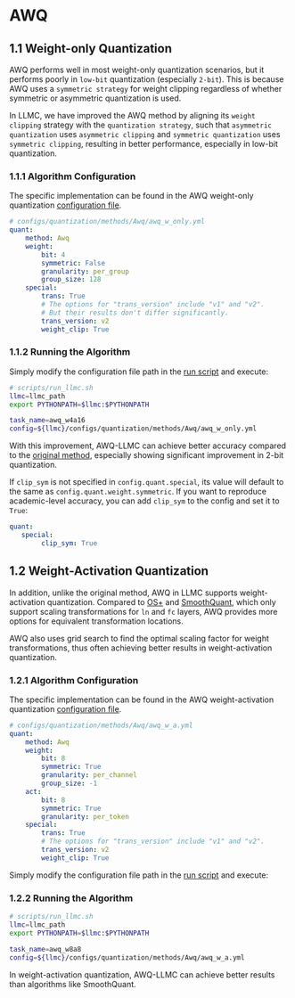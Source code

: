 
# AWQ

## 1.1 Weight-only Quantization

AWQ performs well in most weight-only quantization scenarios, but it performs poorly in `low-bit` quantization (especially `2-bit`). This is because AWQ uses a `symmetric strategy` for weight clipping regardless of whether symmetric or asymmetric quantization is used.

In LLMC, we have improved the AWQ method by aligning its `weight clipping` strategy with the `quantization strategy`, such that `asymmetric quantization` uses `asymmetric clipping` and `symmetric quantization` uses `symmetric clipping`, resulting in better performance, especially in low-bit quantization.

### 1.1.1 Algorithm Configuration

The specific implementation can be found in the AWQ weight-only quantization [configuration file](https://github.com/anonymous-emnlp123/llmc/tree/main/configs/quantization/methods/Awq/awq_w_only.yml).

```yaml
# configs/quantization/methods/Awq/awq_w_only.yml
quant:
    method: Awq
    weight:
        bit: 4
        symmetric: False
        granularity: per_group
        group_size: 128
    special:
        trans: True
        # The options for "trans_version" include "v1" and "v2". 
        # But their results don't differ significantly.
        trans_version: v2
        weight_clip: True 
```

### 1.1.2 Running the Algorithm

Simply modify the configuration file path in the [run script](https://github.com/anonymous-emnlp123/llmc/tree/main/scripts/run_llmc.sh) and execute:

```bash
# scripts/run_llmc.sh
llmc=llmc_path
export PYTHONPATH=$llmc:$PYTHONPATH

task_name=awq_w4a16
config=${llmc}/configs/quantization/methods/Awq/awq_w_only.yml
```

With this improvement, AWQ-LLMC can achieve better accuracy compared to the [original method](https://github.com/mit-han-lab/llm-awq), especially showing significant improvement in 2-bit quantization.

If `clip_sym` is not specified in `config.quant.special`, its value will default to the same as `config.quant.weight.symmetric`. If you want to reproduce academic-level accuracy, you can add `clip_sym` to the config and set it to `True`:

```yaml
quant:
   special:
        clip_sym: True
```

## 1.2 Weight-Activation Quantization

In addition, unlike the original method, AWQ in LLMC supports weight-activation quantization. Compared to [OS+](https://arxiv.org/abs/2304.09145) and [SmoothQuant](https://arxiv.org/abs/2211.10438), which only support scaling transformations for `ln` and `fc` layers, AWQ provides more options for equivalent transformation locations.

AWQ also uses grid search to find the optimal scaling factor for weight transformations, thus often achieving better results in weight-activation quantization.

### 1.2.1 Algorithm Configuration

The specific implementation can be found in the AWQ weight-activation quantization [configuration file](https://github.com/anonymous-emnlp123/llmc/tree/main/configs/quantization/methods/Awq/awq_w_a.yml).

```yaml
# configs/quantization/methods/Awq/awq_w_a.yml
quant:
    method: Awq
    weight:
        bit: 8
        symmetric: True
        granularity: per_channel
        group_size: -1
    act:
        bit: 8
        symmetric: True
        granularity: per_token
    special:
        trans: True
        # The options for "trans_version" include "v1" and "v2".
        trans_version: v2
        weight_clip: True 
```

Simply modify the configuration file path in the [run script](https://github.com/anonymous-emnlp123/llmc/tree/main/scripts/run_llmc.sh) and execute:

### 1.2.2 Running the Algorithm

```bash
# scripts/run_llmc.sh
llmc=llmc_path
export PYTHONPATH=$llmc:$PYTHONPATH

task_name=awq_w8a8
config=${llmc}/configs/quantization/methods/Awq/awq_w_a.yml
```

In weight-activation quantization, AWQ-LLMC can achieve better results than algorithms like SmoothQuant.
